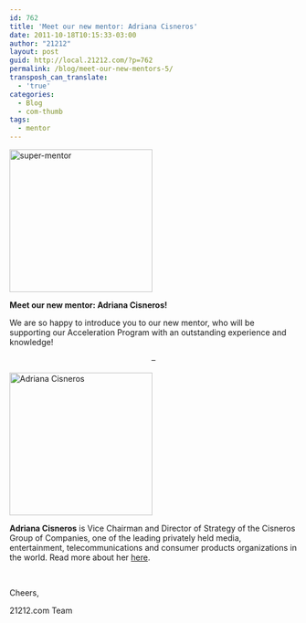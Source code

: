 ```yaml
---
id: 762
title: 'Meet our new mentor: Adriana Cisneros'
date: 2011-10-18T10:15:33-03:00
author: "21212"
layout: post
guid: http://local.21212.com/?p=762
permalink: /blog/meet-our-new-mentors-5/
transposh_can_translate:
  - 'true'
categories:
  - Blog
  - com-thumb
tags:
  - mentor
---
```

<img class="aligncenter size-full wp-image-311" src="http://local.21212.com/wp-content/uploads/2011/07/super-mentor.png" alt="super-mentor" width="250" height="250" srcset="http://localhost:8080/wp-content/uploads/2011/07/super-mentor.png 250w, http://localhost:8080/wp-content/uploads/2011/07/super-mentor-150x150.png 150w" sizes="(max-width: 250px) 100vw, 250px" />

**Meet our new mentor: Adriana Cisneros!**

We are so happy to introduce you to our new mentor, who will be supporting our Acceleration Program with an outstanding experience and knowledge!

<!--more ..are you curious? Meet her now!-->

<p style="text-align: center">
  &#8211;
</p>

<p style="text-align: left">
  <img class="aligncenter size-full wp-image-670" src="http://local.21212.com/wp-content/uploads/2011/09/ACG-en-RD-1-e1316747428556.jpg" alt="Adriana Cisneros" width="250" height="250" srcset="http://localhost:8080/wp-content/uploads/2011/09/ACG-en-RD-1-e1316747428556.jpg 250w, http://localhost:8080/wp-content/uploads/2011/09/ACG-en-RD-1-e1316747428556-150x150.jpg 150w" sizes="(max-width: 250px) 100vw, 250px" />
</p>

**Adriana Cisneros** is Vice Chairman and Director of Strategy of the Cisneros Group of Companies, one of the leading privately held media, entertainment, telecommunications and consumer products organizations in the world. Read more about her [here](http://local.21212.com/team/adriana-cisneros/ "Adriana Cisneiros").

&nbsp;

Cheers,

21212.com Team